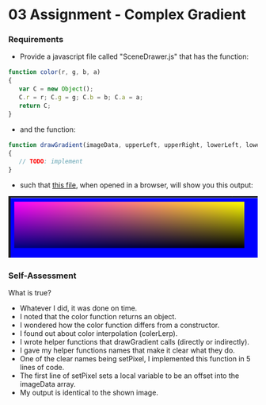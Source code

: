 03 Assignment - Complex Gradient
=============

### Requirements

* Provide a javascript file called "SceneDrawer.js" that has the function:
```javascript
function color(r, g, b, a)
{
   var C = new Object();
   C.r = r; C.g = g; C.b = b; C.a = a;
   return C;
}
```

* and the function:

```javascript
function drawGradient(imageData, upperLeft, upperRight, lowerLeft, lowerRight)
{
   // TODO: implement
}
```

* such that [this file](03/ifiles/index.html), when opened in a browser, will show you this output:

![Complex Gradient 500x100](03/ifiles/complex_gradient_500x100.png)

### Self-Assessment

What is true?

* Whatever I did, it was done on time.
* I noted that the color function returns an object.
* I wondered how the color function differs from a constructor.
* I found out about color interpolation (colerLerp).
* I wrote helper functions that drawGradient calls (directly or indirectly).
* I gave my helper functions names that make it clear what they do.
* One of the clear names being setPixel, I implemented this function in 5 lines of code.
* The first line of setPixel sets a local variable to be an offset into the imageData array.
* My output is identical to the shown image.
